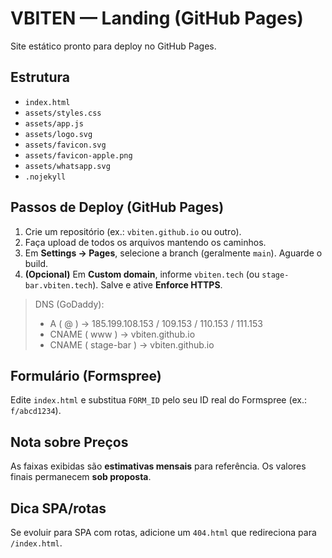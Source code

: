 # VBITEN — Landing (GitHub Pages)

Site estático pronto para deploy no GitHub Pages.

## Estrutura
- `index.html`
- `assets/styles.css`
- `assets/app.js`
- `assets/logo.svg`
- `assets/favicon.svg`
- `assets/favicon-apple.png`
- `assets/whatsapp.svg`
- `.nojekyll`

## Passos de Deploy (GitHub Pages)
1. Crie um repositório (ex.: `vbiten.github.io` ou outro).
2. Faça upload de todos os arquivos mantendo os caminhos.
3. Em **Settings → Pages**, selecione a branch (geralmente `main`). Aguarde o build.
4. **(Opcional)** Em **Custom domain**, informe `vbiten.tech` (ou `stage-bar.vbiten.tech`). Salve e ative **Enforce HTTPS**.

> DNS (GoDaddy):
> - A ( @ ) → 185.199.108.153 / 109.153 / 110.153 / 111.153
> - CNAME ( www ) → vbiten.github.io
> - CNAME ( stage-bar ) → vbiten.github.io

## Formulário (Formspree)
Edite `index.html` e substitua `FORM_ID` pelo seu ID real do Formspree (ex.: `f/abcd1234`).

## Nota sobre Preços
As faixas exibidas são **estimativas mensais** para referência. Os valores finais permanecem **sob proposta**.

## Dica SPA/rotas
Se evoluir para SPA com rotas, adicione um `404.html` que redireciona para `/index.html`.
